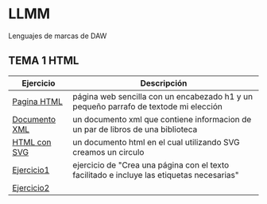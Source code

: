 # LLMM
Lenguajes de marcas de DAW
## TEMA 1 HTML
Ejercicio | Descripción
----------|------------
[Pagina HTML](/tema1/pagina.html)| página web sencilla con un encabezado h1 y un pequeño parrafo de textode mi elección
[Documento XML](/tema1/biblioteca.xml)| un documento xml que contiene informacion de un par de libros de una biblioteca
[HTML con SVG](/tema1/Circulo.html)| un documento html en el cual utilizando SVG creamos un circulo
[Ejercicio1](/tema1/html1.html)| ejercicio de "Crea una página con el texto facilitado e incluye las etiquetas necesarias"
[Ejercicio2](/tema1/Cabeceras.html)|

